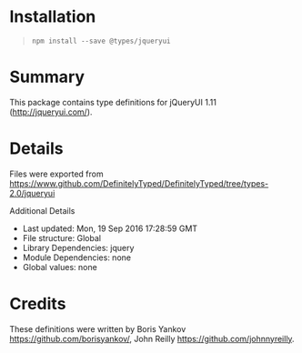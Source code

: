 # Installation
> `npm install --save @types/jqueryui`

# Summary
This package contains type definitions for jQueryUI 1.11 (http://jqueryui.com/).

# Details
Files were exported from https://www.github.com/DefinitelyTyped/DefinitelyTyped/tree/types-2.0/jqueryui

Additional Details
 * Last updated: Mon, 19 Sep 2016 17:28:59 GMT
 * File structure: Global
 * Library Dependencies: jquery
 * Module Dependencies: none
 * Global values: none

# Credits
These definitions were written by Boris Yankov <https://github.com/borisyankov/>, John Reilly <https://github.com/johnnyreilly>.
